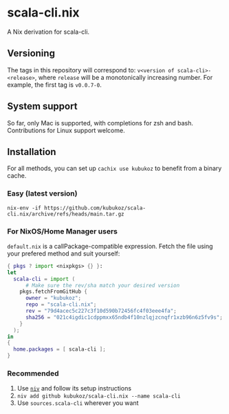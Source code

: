 # scala-cli.nix

A Nix derivation for scala-cli.

## Versioning

The tags in this repository will correspond to: `v<version of scala-cli>-<release>`, where `release` will be a monotonically increasing number. For example, the first tag is `v0.0.7-0`.

## System support

So far, only Mac is supported, with completions for zsh and bash. Contributions for Linux support welcome.

## Installation

For all methods, you can set up `cachix use kubukoz` to benefit from a binary cache.

### Easy (latest version)

```shell
nix-env -if https://github.com/kubukoz/scala-cli.nix/archive/refs/heads/main.tar.gz
```

### For NixOS/Home Manager users

`default.nix` is a callPackage-compatible expression. Fetch the file using your prefered method and suit yourself:

<!-- `$ cat install.nix` as nix -->
```nix
{ pkgs ? import <nixpkgs> {} }:
let
  scala-cli = import (
      # Make sure the rev/sha match your desired version
    pkgs.fetchFromGitHub {
      owner = "kubukoz";
      repo = "scala-cli.nix";
      rev = "79d4acec5c227c3f10d590b72456fc4f03eee4fa";
      sha256 = "021c4igdic1cdppmxx65ndb4f10nzlqjzcnqfr1xzb96n6z5fv9s";
    }
  );
in
{
  home.packages = [ scala-cli ];
}
```

### Recommended

1. Use [`niv`](https://github.com/nmattia/niv) and follow its setup instructions
2. `niv add github kubukoz/scala-cli.nix --name scala-cli`
3. Use `sources.scala-cli` wherever you want
